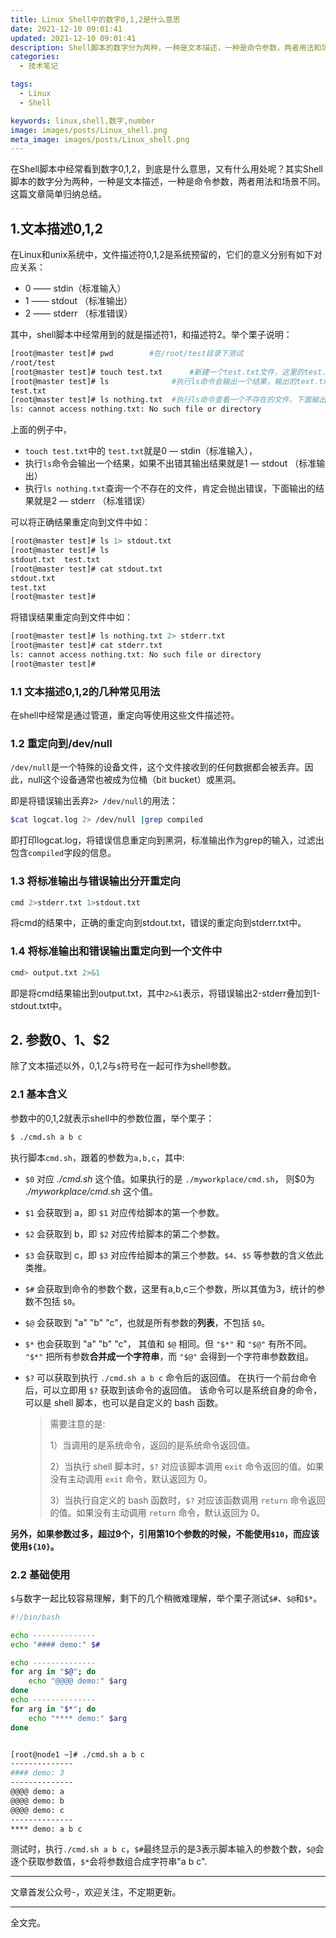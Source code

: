 ```yaml
---
title: Linux Shell中的数字0,1,2是什么意思
date: 2021-12-10 09:01:41
updated: 2021-12-10 09:01:41
description: Shell脚本的数字分为两种，一种是文本描述，一种是命令参数，两者用法和场景不同。
categories: 
  - 技术笔记

tags: 
  - Linux
  - Shell

keywords: linux,shell,数字,number
image: images/posts/Linux_shell.png
meta_image: images/posts/Linux_shell.png
---
```


在Shell脚本中经常看到数字0,1,2，到底是什么意思，又有什么用处呢？其实Shell脚本的数字分为两种，一种是文本描述，一种是命令参数，两者用法和场景不同。这篇文章简单归纳总结。

## 1.文本描述0,1,2

在Linux和unix系统中，文件描述符0,1,2是系统预留的，它们的意义分别有如下对应关系：

- 0 —— stdin（标准输入）
- 1 —— stdout （标准输出）
- 2 —— stderr （标准错误）

其中，shell脚本中经常用到的就是描述符1，和描述符2。举个栗子说明：

```bash
[root@master test]# pwd        #在/root/test目录下测试
/root/test
[root@master test]# touch test.txt      #新建一个test.txt文件，这里的test.txt文本就是stdin（标准输入）
[root@master test]# ls              #执行ls命令会输出一个结果，输出的text.txt就是stdout （标准输出）
test.txt
[root@master test]# ls nothing.txt  #执行ls命令查看一个不存在的文件，下面输出的就是stderr （标准错误）
ls: cannot access nothing.txt: No such file or directory
```

上面的例子中，

- `touch test.txt`中的 `test.txt`就是0 — stdin（标准输入），
- 执行`ls`命令会输出一个结果，如果不出错其输出结果就是1 — stdout （标准输出）
- 执行`ls nothing.txt`查询一个不存在的文件，肯定会抛出错误，下面输出的结果就是2 — stderr （标准错误）

可以将正确结果重定向到文件中如：

```bash
[root@master test]# ls 1> stdout.txt
[root@master test]# ls
stdout.txt  test.txt
[root@master test]# cat stdout.txt
stdout.txt
test.txt
[root@master test]#
```

将错误结果重定向到文件中如：

```bash
[root@master test]# ls nothing.txt 2> stderr.txt
[root@master test]# cat stderr.txt
ls: cannot access nothing.txt: No such file or directory
[root@master test]#
```

### 1.1 文本描述0,1,2的几种常见用法

在shell中经常是通过管道，重定向等使用这些文件描述符。

### 1.2 重定向到/dev/null

`/dev/null`是一个特殊的设备文件，这个文件接收到的任何数据都会被丢弃。因此，null这个设备通常也被成为位桶（bit bucket）或黑洞。

即是将错误输出丢弃`2> /dev/null`的用法：

```bash
$cat logcat.log 2> /dev/null |grep compiled
```

即打印logcat.log，将错误信息重定向到黑洞，标准输出作为grep的输入，过滤出包含`compiled`字段的信息。

### 1.3 将标准输出与错误输出分开重定向

```bash
cmd 2>stderr.txt 1>stdout.txt
```

将cmd的结果中，正确的重定向到stdout.txt，错误的重定向到stderr.txt中。

### 1.4 将标准输出和错误输出重定向到一个文件中

```bash
cmd> output.txt 2>&1
```

即是将cmd结果输出到output.txt，其中`2>&1`表示，将错误输出2-stderr叠加到1-stdout.txt中。

## 2. 参数$0、$1、$2

除了文本描述以外，0,1,2与`$`符号在一起可作为shell参数。

### 2.1 基本含义

参数中的0,1,2就表示shell中的参数位置，举个栗子：

```bash
$ ./cmd.sh a b c 
```
执行脚本`cmd.sh`，跟着的参数为`a,b,c`，其中:

- `$0`
  对应 *./cmd.sh* 这个值。如果执行的是 `./myworkplace/cmd.sh`， 则$0为 *./myworkplace/cmd.sh* 这个值。
  
- `$1`
  会获取到 a，即 `$1` 对应传给脚本的第一个参数。
  
- `$2`
  会获取到 b，即 `$2` 对应传给脚本的第二个参数。
  
- `$3`
  会获取到 c，即 `$3` 对应传给脚本的第三个参数。`$4`、`$5` 等参数的含义依此类推。
  
- `$#`
  会获取到命令的参数个数，这里有a,b,c三个参数，所以其值为3，统计的参数不包括 `$0`。
  
- `$@`
  会获取到 "a" "b" "c"，也就是所有参数的**列表**，不包括 `$0`。
  
- `$*`
  也会获取到 "a" "b" "c"， 其值和 `$@` 相同。但 `"$*"` 和 `"$@"` 有所不同。
  `"$*"` 把所有参数**合并成一个字符串**，而 `"$@"` 会得到一个字符串参数数组。
  
- `$?`
  可以获取到执行 `./cmd.sh a b c` 命令后的返回值。
  在执行一个前台命令后，可以立即用 `$?` 获取到该命令的返回值。
  该命令可以是系统自身的命令，可以是 shell 脚本，也可以是自定义的 bash 函数。
  
  > 需要注意的是:
  >
  > 1）当调用的是系统命令，返回的是系统命令返回值。
  >
  > 2）当执行 shell 脚本时，`$?` 对应该脚本调用 `exit` 命令返回的值。如果没有主动调用 `exit` 命令，默认返回为 0。
  >
  > 3）当执行自定义的 bash 函数时，`$?` 对应该函数调用 `return` 命令返回的值。如果没有主动调用 `return` 命令，默认返回为 0。

**另外，如果参数过多，超过9个，引用第10个参数的时候，不能使用`$10`，而应该使用`${10}`。**

### 2.2 基础使用

`$`与数字一起比较容易理解，剩下的几个稍微难理解，举个栗子测试`$#`、`$@`和`$*`。

```bash
#!/bin/bash

echo --------------
echo "#### demo:" $#

echo --------------
for arg in "$@"; do
    echo "@@@@ demo:" $arg
done
echo --------------
for arg in "$*"; do
    echo "**** demo:" $arg
done


[root@node1 ~]# ./cmd.sh a b c
--------------
#### demo: 3
--------------
@@@@ demo: a
@@@@ demo: b
@@@@ demo: c
--------------
**** demo: a b c
```

测试时，执行`./cmd.sh a b c`，`$#`最终显示的是3表示脚本输入的参数个数，`$@`会逐个获取参数值，`$*`会将参数组合成字符串"a b c".

-----

文章首发公众号-，欢迎关注，不定期更新。

--------

全文完。
